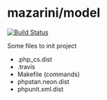 
# mazarini/model

[![Build Status](https://travis-ci.org/mazarini/model.svg?branch=master)](https://travis-ci.org/mazarini/model)

Some files to init project
- .php_cs.dist
- .travis
- Makefile (commands)
- phpstan.neon.dist
- phpunit.xml.dist
